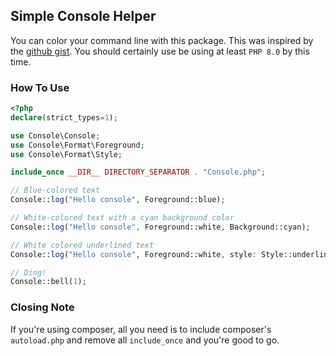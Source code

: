## Simple Console Helper

You can color your command line with this package.
This was inspired by the  [github gist](https://gist.github.com/sallar/5257396).
You should certainly use be using at least `PHP 8.0` by this time.


### How To Use

```php
<?php
declare(strict_types=1);

use Console\Console;
use Console\Format\Foreground; 
use Console\Format\Style;

include_once __DIR__ DIRECTORY_SEPARATOR . "Console.php";

// Blue-colored text
Console::log("Hello console", Foreground::blue);

// White-colored text with a cyan background color
Console::log("Hello console", Foreground::white, Background::cyan);

// White colored underlined text
Console::log("Hello console", Foreground::white, style: Style::underline);

// Ding!
Console::bell(1);

```

### Closing Note
If you're using composer,
all you need is to include composer's `autoload.php` and remove all `include_once` and you're good to go.